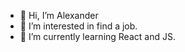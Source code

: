 - 👋 Hi, I’m Alexander
- 👀 I’m interested in find a job.
- 🌱 I’m currently learning React and JS.

<!---
gamesam88/gamesam88 is a ✨ special ✨ repository because its `README.md` (this file) appears on your GitHub profile.
You can click the Preview link to take a look at your changes.
--->
